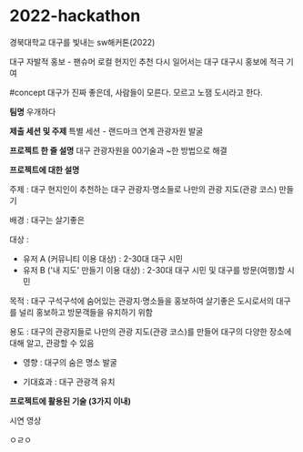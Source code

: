 # 2022-hackathon
경북대학교 대구를 빛내는 sw해커톤(2022)

대구 자발적 홍보 - 팬슈머
로컬 현지인 추천
다시 일어서는 대구
대구시 홍보에 적극 기여

#concept
대구가 진짜 좋은데, 사람들이 모른다.
모르고 노잼 도시라고 한다.

**팀명**
우개하다
  
**제출 세션 및 주제**
특별 세션 - 랜드마크 연계 관광자원 발굴

**프로젝트 한 줄 설명**
대구 관광자원을 00기술과 ~한 방법으로 해결

**프로젝트에 대한 설명**

주제 : 대구 현지인이 추천하는 대구 관광지·명소들로 나만의 관광 지도(관광 코스) 만들기

배경 : 대구는 살기좋은 

대상 : 
- 유저 A (커뮤니티 이용 대상) : 2-30대 대구 시민
- 유저 B ('내 지도' 만들기 이용 대상) : 2-30대 대구 시민 및 대구를 방문(여행)할 시민

목적 : 대구 구석구석에 숨어있는 관광지·명소들을 홍보하여 살기좋은 도시로서의 대구를 널리 홍보하고 방문객들을 유치하기 위함

용도 : 대구의 관광지들로 나만의 관광 지도(관광 코스)를 만들어 대구의 다양한 장소에 대해 알고, 관광할 수 있음




 
- 영향 : 대구의 숨은 명소 발굴 

- 기대효과 : 대구 관광객 유치

 
**프로젝트에 활용된 기술 (3가지 이내)**

시연 영상

ㅇㄹㅇ
